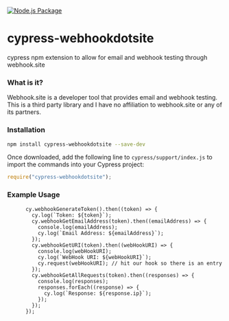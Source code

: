 [![Node.js Package](https://github.com/TylorMayfield/cypress-webhookdotsite/actions/workflows/npm-publish.yml/badge.svg)](https://github.com/TylorMayfield/cypress-webhookdotsite/actions/workflows/npm-publish.yml)

# cypress-webhookdotsite

cypress npm extension to allow for email and webhook testing through webhook.site

### What is it?

Webhook.site is a developer tool that provides email and webhook testing. This is a third party library and I have no affiliation to webhook.site or any of its partners.

### Installation

```sh
npm install cypress-webhookdotsite --save-dev
```

Once downloaded, add the following line to `cypress/support/index.js` to import the commands into your Cypress project:

```js
require("cypress-webhookdotsite");
```

### Example Usage

```
      cy.webhookGenerateToken().then((token) => {
        cy.log(`Token: ${token}`);
        cy.webhookGetEmailAddress(token).then((emailAddress) => {
          console.log(emailAddress);
          cy.log(`Email Address: ${emailAddress}`);
        });
        cy.webhookGetURI(token).then((webHookURI) => {
          console.log(webHookURI);
          cy.log(`WebHook URI: ${webHookURI}`);
          cy.request(webHookURI); // hit our hook so there is an entry
        });
        cy.webhookGetAllRequests(token).then((responses) => {
          console.log(responses);
          responses.forEach((response) => {
            cy.log(`Response: ${response.ip}`);
          });
        });
      });
```
